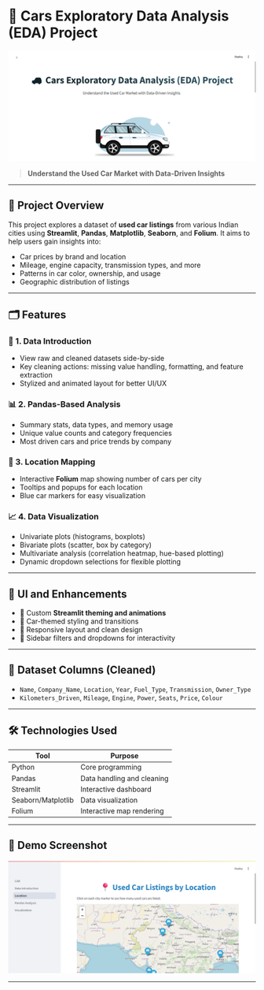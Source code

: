 # 🚗 Cars Exploratory Data Analysis (EDA) Project

<p align="center">
  <img src="front_page.png" alt="Project Front Page" width="700">
</p>

> **Understand the Used Car Market with Data-Driven Insights**

---

## 📌 Project Overview

This project explores a dataset of **used car listings** from various Indian cities using **Streamlit**, **Pandas**, **Matplotlib**, **Seaborn**, and **Folium**. It aims to help users gain insights into:
- Car prices by brand and location
- Mileage, engine capacity, transmission types, and more
- Patterns in car color, ownership, and usage
- Geographic distribution of listings

---

## 🗂️ Features

### 📄 1. Data Introduction
- View raw and cleaned datasets side-by-side
- Key cleaning actions: missing value handling, formatting, and feature extraction
- Stylized and animated layout for better UI/UX

### 📊 2. Pandas-Based Analysis
- Summary stats, data types, and memory usage
- Unique value counts and category frequencies
- Most driven cars and price trends by company

### 📍 3. Location Mapping
- Interactive **Folium** map showing number of cars per city
- Tooltips and popups for each location
- Blue car markers for easy visualization

### 📈 4. Data Visualization
- Univariate plots (histograms, boxplots)
- Bivariate plots (scatter, box by category)
- Multivariate analysis (correlation heatmap, hue-based plotting)
- Dynamic dropdown selections for flexible plotting

---

## 🎨 UI and Enhancements

- 📌 Custom **Streamlit theming and animations**
- 🎨 Car-themed styling and transitions
- 🚀 Responsive layout and clean design
- 🧭 Sidebar filters and dropdowns for interactivity

---

## 📂 Dataset Columns (Cleaned)

- `Name`, `Company_Name`, `Location`, `Year`, `Fuel_Type`, `Transmission`, `Owner_Type`
- `Kilometers_Driven`, `Mileage`, `Engine`, `Power`, `Seats`, `Price`, `Colour`

---

## 🛠️ Technologies Used

| Tool          | Purpose                          |
|---------------|----------------------------------|
| Python        | Core programming                 |
| Pandas        | Data handling and cleaning       |
| Streamlit     | Interactive dashboard            |
| Seaborn/Matplotlib | Data visualization         |
| Folium        | Interactive map rendering        |

---

## 📸 Demo Screenshot

<p align="center">
  <img src="Dashboard.png" alt="Dashboard Screenshot" width="700">
</p>

---
